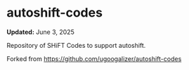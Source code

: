 # autoshift-codes

**Updated:** June 3, 2025

Repository of SHiFT Codes to support autoshift.

Forked from https://github.com/ugoogalizer/autoshift-codes
